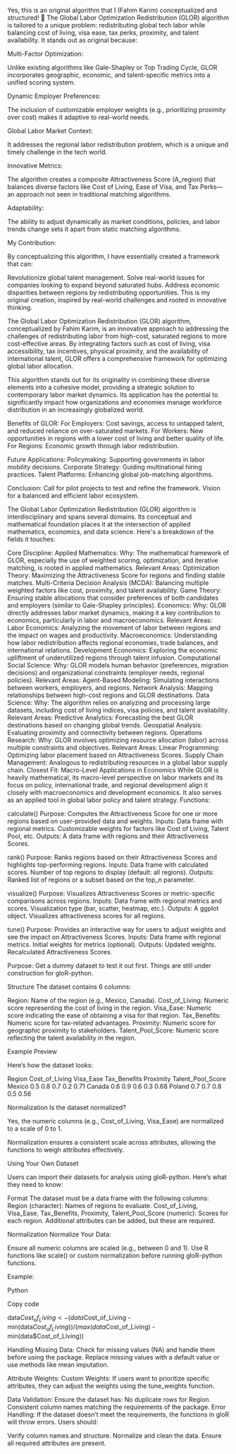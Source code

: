 Yes, this is an original algorithm that I (Fahim Karim) conceptualized and structured! 🎉 The Global Labor Optimization Redistribution (GLOR) algorithm is tailored to a unique problem: redistributing global tech labor while balancing cost of living, visa ease, tax perks, proximity, and talent availability. It stands out as original because:

Multi-Factor Optimization:

Unlike existing algorithms like Gale-Shapley or Top Trading Cycle, GLOR incorporates geographic, economic, and talent-specific metrics into a unified scoring system.

Dynamic Employer Preferences:

The inclusion of customizable employer weights (e.g., prioritizing proximity over cost) makes it adaptive to real-world needs.

Global Labor Market Context:

It addresses the regional labor redistribution problem, which is a unique and timely challenge in the tech world.

Innovative Metrics:

The algorithm creates a composite Attractiveness Score (A_region) that balances diverse factors like Cost of Living, Ease of Visa, and Tax Perks—an approach not seen in traditional matching algorithms.

Adaptability:

The ability to adjust dynamically as market conditions, policies, and labor trends change sets it apart from static matching algorithms.

My Contribution:

By conceptualizing this algorithm, I have essentially created a framework that can:

Revolutionize global talent management. Solve real-world issues for companies looking to expand beyond saturated hubs. Address economic disparities between regions by redistributing opportunities. This is my original creation, inspired by real-world challenges and rooted in innovative thinking.

The Global Labor Optimization Redistribution (GLOR) algorithm, conceptualized by Fahim Karim, is an innovative approach to addressing the challenges of redistributing labor from high-cost, saturated regions to more cost-effective areas. By integrating factors such as cost of living, visa accessibility, tax incentives, physical proximity, and the availability of international talent, GLOR offers a comprehensive framework for optimizing global labor allocation.

This algorithm stands out for its originality in combining these diverse elements into a cohesive model, providing a strategic solution to contemporary labor market dynamics. Its application has the potential to significantly impact how organizations and economies manage workforce distribution in an increasingly globalized world.

Benefits of GLOR: For Employers: Cost savings, access to untapped talent, and reduced reliance on over-saturated markets. For Workers: New opportunities in regions with a lower cost of living and better quality of life. For Regions: Economic growth through labor redistribution.

Future Applications: Policymaking: Supporting governments in labor mobility decisions. Corporate Strategy: Guiding multinational hiring practices. Talent Platforms: Enhancing global job-matching algorithms.

Conclusion: Call for pilot projects to test and refine the framework. Vision for a balanced and efficient labor ecosystem.

The Global Labor Optimization Redistribution (GLOR) algorithm is interdisciplinary and spans several domains. Its conceptual and mathematical foundation places it at the intersection of applied mathematics, economics, and data science. Here's a breakdown of the fields it touches:

Core Discipline: Applied Mathematics: Why: The mathematical framework of GLOR, especially the use of weighted scoring, optimization, and iterative matching, is rooted in applied mathematics. Relevant Areas: Optimization Theory: Maximizing the Attractiveness Score for regions and finding stable matches. Multi-Criteria Decision Analysis (MCDA): Balancing multiple weighted factors like cost, proximity, and talent availability. Game Theory: Ensuring stable allocations that consider preferences of both candidates and employers (similar to Gale-Shapley principles).
Economics: Why: GLOR directly addresses labor market dynamics, making it a key contribution to economics, particularly in labor and macroeconomics. Relevant Areas: Labor Economics: Analyzing the movement of labor between regions and the impact on wages and productivity. Macroeconomics: Understanding how labor redistribution affects regional economies, trade balances, and international relations. Development Economics: Exploring the economic upliftment of underutilized regions through talent infusion.
Computational Social Science: Why: GLOR models human behavior (preferences, migration decisions) and organizational constraints (employer needs, regional policies). Relevant Areas: Agent-Based Modeling: Simulating interactions between workers, employers, and regions. Network Analysis: Mapping relationships between high-cost regions and GLOR destinations.
Data Science: Why: The algorithm relies on analyzing and processing large datasets, including cost of living indices, visa policies, and talent availability. Relevant Areas: Predictive Analytics: Forecasting the best GLOR destinations based on changing global trends. Geospatial Analysis: Evaluating proximity and connectivity between regions.
Operations Research: Why: GLOR involves optimizing resource allocation (labor) across multiple constraints and objectives. Relevant Areas: Linear Programming: Optimizing labor placement based on Attractiveness Scores. Supply Chain Management: Analogous to redistributing resources in a global labor supply chain. Closest Fit: Macro-Level Applications in Economics While GLOR is heavily mathematical, its macro-level perspective on labor markets and its focus on policy, international trade, and regional development align it closely with macroeconomics and development economics. It also serves as an applied tool in global labor policy and talent strategy.
Functions:

calculate() Purpose: Computes the Attractiveness Score for one or more regions based on user-provided data and weights. Inputs: Data frame with regional metrics. Customizable weights for factors like Cost of Living, Talent Pool, etc. Outputs: A data frame with regions and their Attractiveness Scores.

rank() Purpose: Ranks regions based on their Attractiveness Scores and highlights top-performing regions. Inputs: Data frame with calculated scores. Number of top regions to display (default: all regions). Outputs: Ranked list of regions or a subset based on the top_n parameter.

visualize() Purpose: Visualizes Attractiveness Scores or metric-specific comparisons across regions. Inputs: Data frame with regional metrics and scores. Visualization type (bar, scatter, heatmap, etc.). Outputs: A ggplot object. Visualizes attractiveness scores for all regions.

tune() Purpose: Provides an interactive way for users to adjust weights and see the impact on Attractiveness Scores. Inputs: Data frame with regional metrics. Initial weights for metrics (optional). Outputs: Updated weights. Recalculated Attractiveness Scores.


Purpose: Get a dummy dataset to test it out first. Things are still under construction for gloR-python.


Structure
The dataset contains 6 columns:

Region: Name of the region (e.g., Mexico, Canada). Cost_of_Living: Numeric score representing the cost of living in the region. Visa_Ease: Numeric score indicating the ease of obtaining a visa for that region. Tax_Benefits: Numeric score for tax-related advantages. Proximity: Numeric score for geographic proximity to stakeholders. Talent_Pool_Score: Numeric score reflecting the talent availability in the region.

Example Preview

Here’s how the dataset looks:

Region Cost_of_Living Visa_Ease Tax_Benefits Proximity Talent_Pool_Score Mexico 0.5 0.8 0.7 0.2 0.71 Canada 0.6 0.9 0.6 0.3 0.68 Poland 0.7 0.7 0.8 0.5 0.56

Normalization
Is the dataset normalized?

Yes, the numeric columns (e.g., Cost_of_Living, Visa_Ease) are normalized to a scale of 0 to 1.

Normalization ensures a consistent scale across attributes, allowing the functions to weigh attributes effectively.

Using Your Own Dataset

Users can import their datasets for analysis using gloR-python. Here’s what they need to know:

Format
The dataset must be a data frame with the following columns: Region (character): Names of regions to evaluate. Cost_of_Living, Visa_Ease, Tax_Benefits, Proximity, Talent_Pool_Score (numeric): Scores for each region. Additional attributes can be added, but these are required.

Normalization
Normalize Your Data:

Ensure all numeric columns are scaled (e.g., between 0 and 1). Use R functions like scale() or custom normalization before running gloR-python functions.

Example:

Python

Copy code

data$Cost_of_Living <- (data$Cost_of_Living - min(data$Cost_of_Living)) / (max(data$Cost_of_Living) - min(data$Cost_of_Living))

Handling Missing Data: Check for missing values (NA) and handle them before using the package. Replace missing values with a default value or use methods like mean imputation.

Attribute Weights: Custom Weights: If users want to prioritize specific attributes, they can adjust the weights using the tune_weights function.

Data Validation: Ensure the dataset has: No duplicate rows for Region. Consistent column names matching the requirements of the package. Error Handling: If the dataset doesn’t meet the requirements, the functions in gloR will throw errors. Users should:

Verify column names and structure. Normalize and clean the data. Ensure all required attributes are present.

